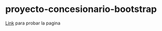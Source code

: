 # proyecto-concesionario-bootstrap

[Link](https://lautarofuente.github.io/proyecto-concesionario-bootstrap/) para probar la pagina